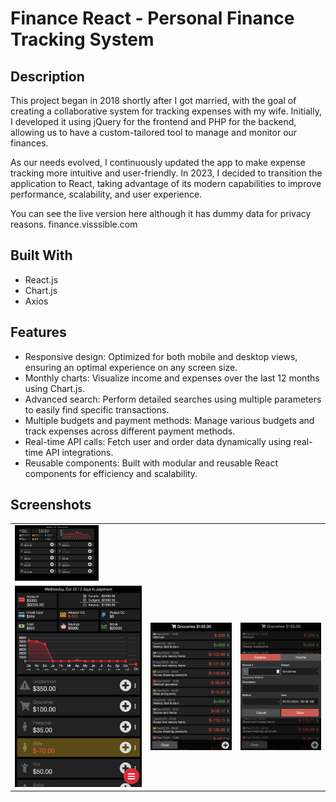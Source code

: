 # Finance React - Personal Finance Tracking System

## Description
This project began in 2018 shortly after I got married, with the goal of creating a collaborative system for tracking expenses with my wife. Initially, I developed it using jQuery for the frontend and PHP for the backend, allowing us to have a custom-tailored tool to manage and monitor our finances.

As our needs evolved, I continuously updated the app to make expense tracking more intuitive and user-friendly. In 2023, I decided to transition the application to React, taking advantage of its modern capabilities to improve performance, scalability, and user experience.

You can see the live version here although it has dummy data for privacy reasons.
finance.visssible.com

## Built With
- React.js
- Chart.js 
- Axios

## Features
-  Responsive design: Optimized for both mobile and desktop views, ensuring an optimal experience on any screen size.
-  Monthly charts: Visualize income and expenses over the last 12 months using Chart.js.
-  Advanced search: Perform detailed searches using multiple parameters to easily find specific transactions.
-  Multiple budgets and payment methods: Manage various budgets and track expenses across different payment methods.
-  Real-time API calls: Fetch user and order data dynamically using real-time API integrations.
-  Reusable components: Built with modular and reusable React components for efficiency and scalability.

## Screenshots


<table>
  <tr>
    <td>
      <img src="./screenshots/desktop-view.jpg" alt="Descripción del screenshot" width="66%"/>
    </td>
  </tr>
    
  <tr>
    <td>
      <img src="./screenshots/mobile-view.png" alt="Descripción del screenshot" />
    </td>
    <td>
      <img src="./screenshots/records-view.png" alt="Descripción del screenshot" />
    </td>
    <td>
      <img src="./screenshots/add-record-view.png" alt="Descripción del screenshot" />
    </td>
  </tr>
</table>




